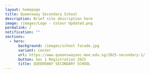 ```yaml
---
layout: homepage
title: Queensway Secondary School
description: Brief site description here
image: /images/Logo - Colour Updated.png
permalink: /
notification: ""
sections:
  - hero:
      background: /images/school facade.jpg
      variant: center
      url: https://www.queenswaysec.moe.edu.sg/2025-secondary-1/
      button: Sec 1 Registration 2025
      title: QUEENSWAY SECONDARY SCHOOL
---
```

